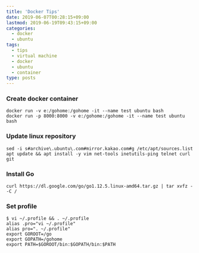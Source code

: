 ```yaml
---
title: 'Docker Tips'
date: 2019-06-07T00:28:15+09:00
lastmod: 2019-06-19T09:43:15+09:00
categories: 
  - docker
  - ubuntu
tags: 
  - tips
  - virtual machine
  - docker
  - ubuntu
  - container
type: posts
---
```


### Create docker container

    docker run -v e:/gohome:/gohome -it --name test ubuntu bash
    docker run -p 8000:8000 -v e:/gohome:/gohome -it --name test ubuntu bash

### Update linux repository

    sed -i s#archive\.ubuntu\.com#mirror.kakao.com#g /etc/apt/sources.list
    apt update && apt install -y vim net-tools inetutils-ping telnet curl git
    
### Install Go

    curl https://dl.google.com/go/go1.12.5.linux-amd64.tar.gz | tar xvfz - -C /

### Set profile

    $ vi ~/.profile && . ~/.profile
    alias .pro="vi ~/.profile"
    alias pro=". ~/.profile"
    export GOROOT=/go
    export GOPATH=/gohome
    export PATH=$GOROOT/bin:$GOPATH/bin:$PATH